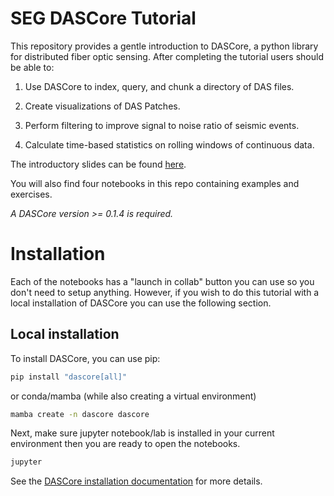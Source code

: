 # SEG DASCore Tutorial

This repository provides a gentle introduction to DASCore, a python library for distributed fiber optic sensing. After completing the tutorial users should be able to:

1. Use DASCore to index, query, and chunk a directory of DAS files.

2. Create visualizations of DAS Patches.
   
3. Perform filtering to improve signal to noise ratio of seismic events.
   
4. Calculate time-based statistics on rolling windows of continuous data.

The introductory slides can be found [here](https://dasdae.github.io/presentations/ssa_2024/ssa_2024.html).

You will also find four notebooks in this repo containing examples and exercises.

*A DASCore version >= 0.1.4 is required.*

# Installation

Each of the notebooks has a "launch in collab" button you can use so you don't need to setup anything. However, if you wish to do this tutorial with a local installation of DASCore you can use the following section. 

## Local installation

To install DASCore, you can use pip:

```bash
pip install "dascore[all]"
```

or conda/mamba (while also creating a virtual environment)

```bash
mamba create -n dascore dascore
```

Next, make sure jupyter notebook/lab is installed in your current environment then you are ready to open the notebooks.

```bash
jupyter
```

See the [DASCore installation documentation](https://dascore.org/#installation) for more details.
